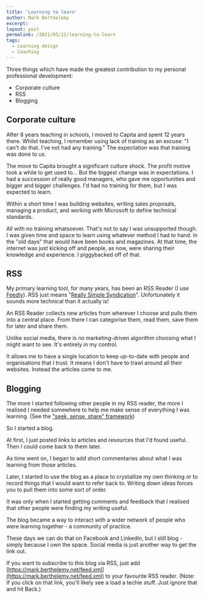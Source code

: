 ```yaml
---
title: 'Learning to learn'
author: Mark Berthelemy
excerpt:
layout: post
permalink: /2021/05/21/learning-to-learn
tags:
  - Learning design
  - Coaching
---
```

Three things which have made the greatest contribution to my personal professional development:

- Corporate culture
- RSS
- Blogging

## Corporate culture

After 8 years teaching in schools, I moved to Capita and spent 12 years there. Whilst teaching, I remember using lack of training as an excuse: "I can't do that. I've not had any training." The expectation was that training was done to us.

The move to Capita brought a significant culture shock. The profit motive took a while to get used to... But the biggest change was in expectations. I had a succession of really good managers, who gave me opportunities and bigger and bigger challenges. I'd had no training for them, but I was expected to learn.

Within a short time I was building websites, writing sales proposals, managing a product, and working with Microsoft to define technical standards.

All with no training whatsoever. That's not to say I was unsupported though. I was given time and space to learn using whatever method I had to hand. In the "old days" that would have been books and magazines. At that time, the internet was just kicking off and people, as now, were sharing their knowledge and experience. I piggybacked off of that.

## RSS

My primary learning tool, for many years, has been an RSS Reader (I use [Feedly](https://feedly.com/)). RSS just means "[Really Simple Syndication](https://en.wikipedia.org/wiki/RSS)". Unfortunately it sounds more technical than it actually is!

An RSS Reader collects new articles from wherever I choose and pulls them into a central place. From there I can categorise them, read them, save them for later and share them.

Unlike social media, there is no marketing-driven algorithm choosing what I might want to see. It's entirely in my control.

It allows me to have a single location to keep up-to-date with people and organisations that I trust. It means I don't have to trawl around all their websites. Instead the articles come to me.

## Blogging

The more I started following other people in my RSS reader, the more I realised I needed somewhere to help me make sense of everything I was learning. (See the ["seek, sense, share" framework](https://jarche.com/pkm/))

So I started a blog.

At first, I just posted links to articles and resources that I'd found useful. Then I could come back to them later.

As time went on, I began to add short commentaries about what I was learning from those articles.

Later, I started to use the blog as a place to crystallize my own thinking or to record things that I would want to refer back to. Writing down ideas forces you to pull them into some sort of order.

It was only when I started getting comments and feedback that I realised that other people were finding my writing useful.

The blog became a way to interact with a wider network of people who were learning together - a community of practice.

These days we can do that on Facebook and LinkedIn, but I still blog - simply because I own the space. Social media is just another way to get the link out.

If you want to subscribe to this blog via RSS, just add [https://mark.berthelemy.net/feed.xml](https://mark.berthelemy.net/feed.xml) to your favourite RSS reader. (Note: If you click on that link, you'll likely see a load a techie stuff. Just ignore that and hit Back.)
